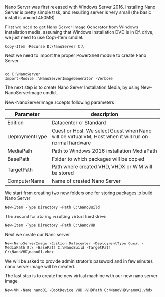 Nano Server was first released with  Windows Server 2016.
Installing Nano Server is pretty simple task, and resulting server is very small (the basic install is around 450MB)

First we need to get Nano Server Image Generator from Windows installation media, assuming that Windows installation DVD is in D:\ drive, we just need to use Copy-Item cmdlet.

```
Copy-Item -Recurse D:\NanoServer C:\
```

Next we need to import the proper PowerShell module to create Nano Server

```

cd C:\NanoServer
Import-Module .\NanoServerImageGenerator -Verbose

```

The next step is to create Nano Server Installation Media, by using New-NanoServerImage cmdlet.

New-NanoServerImage accepts following parameters

Parameter | description
-- | --
Edition | Datacenter or Standard
DeploymentType | Guest or Host. We select Guest when Nano will be virtual VM, Host when it will run on normal hardware
MediaPath | Path to Windows 2016 installation MediaPath
BasePath | Folder to which packages will be copied
TargetPath | Path where created VHD, VHDX or WIM will be stored
ComputerName | Name of created Nano Server

We start from creating two new folders one for storing packages to build Nano Server

```
New-Item -Type Directory -Path C:\NanoBuild
```

The second for storing resulting virtual hard drive

```
New-Item -Type Directory -Path C:\NanoVHD
```

Next we create our Nano server

```
New-NanoServerImage -Edition Datacenter -DeploymentType Guest -MediaPath D:\ -BasePath C:\NanoBuild -TargetPath C:\NanoVHD\nano01.vhdx
```

We will be asked to provide administrator's password and in few minutes nano server image will be created.

The last step is to create the new virtual machine with our new nano server image

```
New-VM -Name nano01 -BootDevice VHD -VHDPath C:\NanoVHD\nano01.vhdx
```
